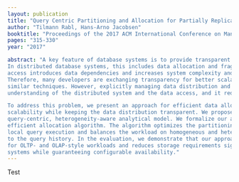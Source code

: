 ```yaml
---
layout: publication
title: "Query Centric Partitioning and Allocation for Partially Replicated Database Systems"
author: "Tilmann Rabl, Hans-Arno Jacobsen"
booktitle: "Proceedings of the 2017 ACM International Conference on Management of Data"
pages: "315-330"
year: "2017"

abstract: "A key feature of database systems is to provide transparent access to stored data. 
In distributed database systems, this includes data allocation and fragmentation. Transparent 
access introduces data dependencies and increases system complexity and inter-process communication. 
Therefore, many developers are exchanging transparency for better scalability using sharding and 
similar techniques. However, explicitly managing data distribution and data flow requires a deep 
understanding of the distributed system and the data access, and it reduces the possibilities for optimizations.

To address this problem, we present an approach for efficient data allocation that features good 
scalability while keeping the data distribution transparent. We propose a workload-aware, 
query-centric, heterogeneity-aware analytical model. We formalize our approach and present an 
efficient allocation algorithm. The algorithm optimizes the partitioning and data layout for 
local query execution and balances the workload on homogeneous and heterogeneous systems according 
to the query history. In the evaluation, we demonstrate that our approach scales well in performance 
for OLTP- and OLAP-style workloads and reduces storage requirements significantly over replicated 
systems while guaranteeing configurable availability."
---
```


Test
